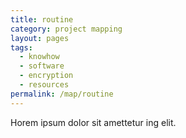 ```yaml
---
title: routine
category: project mapping
layout: pages
tags:
  - knowhow
  - software
  - encryption
  - resources
permalink: /map/routine
---
```

Horem ipsum dolor sit amettetur ing elit. 
